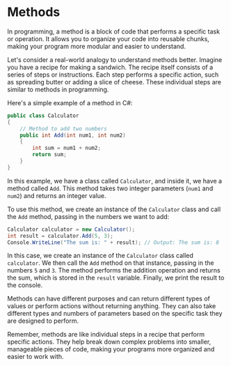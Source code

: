 # Methods

In programming, a method is a block of code that performs a specific task or operation. It allows you to organize your code into reusable chunks, making your program more modular and easier to understand.

Let's consider a real-world analogy to understand methods better. Imagine you have a recipe for making a sandwich. The recipe itself consists of a series of steps or instructions. Each step performs a specific action, such as spreading butter or adding a slice of cheese. These individual steps are similar to methods in programming.

Here's a simple example of a method in C#:

```csharp
public class Calculator
{
    // Method to add two numbers
    public int Add(int num1, int num2)
    {
        int sum = num1 + num2;
        return sum;
    }
}
```

In this example, we have a class called `Calculator`, and inside it, we have a method called `Add`. This method takes two integer parameters (`num1` and `num2`) and returns an integer value.

To use this method, we create an instance of the `Calculator` class and call the `Add` method, passing in the numbers we want to add:

```csharp
Calculator calculator = new Calculator();
int result = calculator.Add(5, 3);
Console.WriteLine("The sum is: " + result); // Output: The sum is: 8
```

In this case, we create an instance of the `Calculator` class called `calculator`. We then call the `Add` method on that instance, passing in the numbers `5` and `3`. The method performs the addition operation and returns the sum, which is stored in the `result` variable. Finally, we print the result to the console.

Methods can have different purposes and can return different types of values or perform actions without returning anything. They can also take different types and numbers of parameters based on the specific task they are designed to perform.

Remember, methods are like individual steps in a recipe that perform specific actions. They help break down complex problems into smaller, manageable pieces of code, making your programs more organized and easier to work with.
